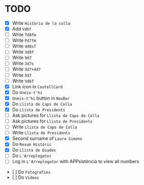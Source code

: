 # TODO

- [x] Write `Història de la colla`
- [x] Add `Vd6f`
- [ ] Write `Td8fm`
- [ ] Write `Pd7fm`
- [ ] Write `4d8sf`
- [ ] Write `3d8f`
- [ ] Write `9d7`
- [ ] Write `3d7s`
- [ ] Write `3d7+4d7`
- [ ] Write `5d7`
- [ ] Write `Vd6f`
- [x] Link icon in `CastellCard`
- [x] Do `Uneix-t'hi`
- [x] `Uneix-t'hi` button in `NavBar`
- [x] Do `Llista de Caps de Colla`
- [x] Do `Llista de Presidents`
- [ ] Ask pictures for `Llista de Caps de Colla`
- [ ] Ask pictures for `Llista de Presidents`
- [ ] Write `Llista de Caps de Colla`
- [ ] Write `Llista de Presidents`
- [x] Second surname of `Laura Gimeno`
- [x] Do `Resum Històric`
- [x] Do `Llista de Diades`
- [ ] Do `L'Arreplegator`
- [ ] Log in `L'Arreplegator` with APPsistència to view all numbers
- [ ] Do `Fotografies`
- [ ] Do `Vídeos`
